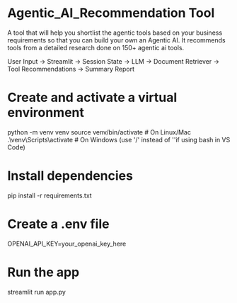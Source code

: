 # Agentic_AI_Recommendation Tool

A tool that will help you shortlist the agentic tools based on your business requirements so that you can build your own an Agentic AI.
It recommends tools from a detailed research done on 150+ agentic ai tools.

User Input → Streamlit → Session State → LLM → Document Retriever → Tool Recommendations → Summary Report

# Create and activate a virtual environment
python -m venv venv
source venv/bin/activate        # On Linux/Mac
.\venv\Scripts\activate         # On Windows (use '/' instead of '\'if using bash in VS Code) 

# Install dependencies
pip install -r requirements.txt

# Create a .env file
OPENAI_API_KEY=your_openai_key_here

# Run the app
streamlit run app.py
